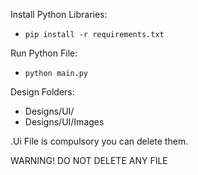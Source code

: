 Install Python Libraries:
- `pip install -r requirements.txt`

Run Python File:
- `python main.py`

Design Folders:
- Designs/UI/
- Designs/UI/Images

.Ui File is compulsory you can delete them.

WARNING! DO NOT DELETE ANY FILE

